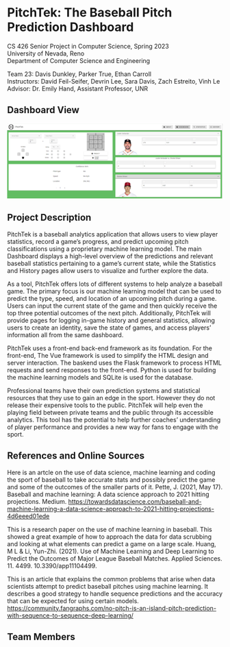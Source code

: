 # PitchTek: The Baseball Pitch Prediction Dashboard

CS 426 Senior Project in Computer Science, Spring 2023 \
University of Nevada, Reno \
Department of Computer Science and Engineering 

Team 23: Davis Dunkley, Parker True, Ethan Carroll \
Instructors: David Feil-Seifer, Devrin Lee, Sara Davis, Zach Estreito, Vinh Le \
Advisor: Dr. Emily Hand, Assistant Professor, UNR

## Dashboard View
![dashboard](../images_for_ethans_read_me/dashboard.png)    

## Project Description
PitchTek is a baseball analytics application that allows users to view player statistics, record a game’s progress, and predict upcoming pitch classifications using a proprietary machine learning model. The main Dashboard displays a high-level overview of the predictions and relevant baseball statistics pertaining to a game’s current state, while the Statistics and History pages allow users to visualize and further explore the data.

As a tool, PitchTek offers lots of different systems to help analyze a baseball game. The primary focus is our machine learning model that can be used to predict the type, speed, and location of an upcoming pitch during a game. Users can input the current state of the game and then quickly receive the top three potential outcomes of the next pitch. Additionally, PitchTek will provide pages for logging in-game history and general statistics, allowing users to create an identity, save the state of games, and access players’ information all from the same dashboard.

PitchTek uses a front-end back-end framework as its foundation. For the front-end, The Vue framework is used to simplify the HTML design and server interaction. The baskend uses the Flask framework to process HTML requests and send responses to the front-end. Python is used for building the machine learning models and SQLite is used for the database.

Professional teams have their own prediction systems and statistical resources that they use to gain an edge in the sport. However they do not release their expensive tools to the public. PitchTek will help even the playing field between private teams and the public through its accessible analytics. This tool has the potential to help further coaches’ understanding of player performance and provides a new way for fans to engage with the sport.

## References and Online Sources
Here is an artcle on the use of data science, machine learning and coding the sport of baseball to take accurate stats and possibly predict the game and some of the outcomes of the smaller parts of it. 
Pette, J. (2021, May 17). Baseball and machine learning: A data science approach to 2021 hitting projections. Medium. https://towardsdatascience.com/baseball-and-machine-learning-a-data-science-approach-to-2021-hitting-projections-4d6eeed01ede 

This is a research paper on the use of machine learning in baseball. This showed a great example of how to approach the data for data scrubbing and looking at what elements can predict a game on a large scale.
Huang, M L & Li, Yun-Zhi. (2021). Use of Machine Learning and Deep Learning to Predict the Outcomes of Major League Baseball Matches. Applied Sciences. 11. 4499. 10.3390/app11104499. 

This is an article that explains the common problems that arise when data scientists attempt to predict baseball 
pitches using machine learning. It describes a good strategy to handle sequence predictions and the accuracy that can be 
expected for using certain models. https://community.fangraphs.com/no-pitch-is-an-island-pitch-prediction-with-sequence-to-sequence-deep-learning/

## Team Members